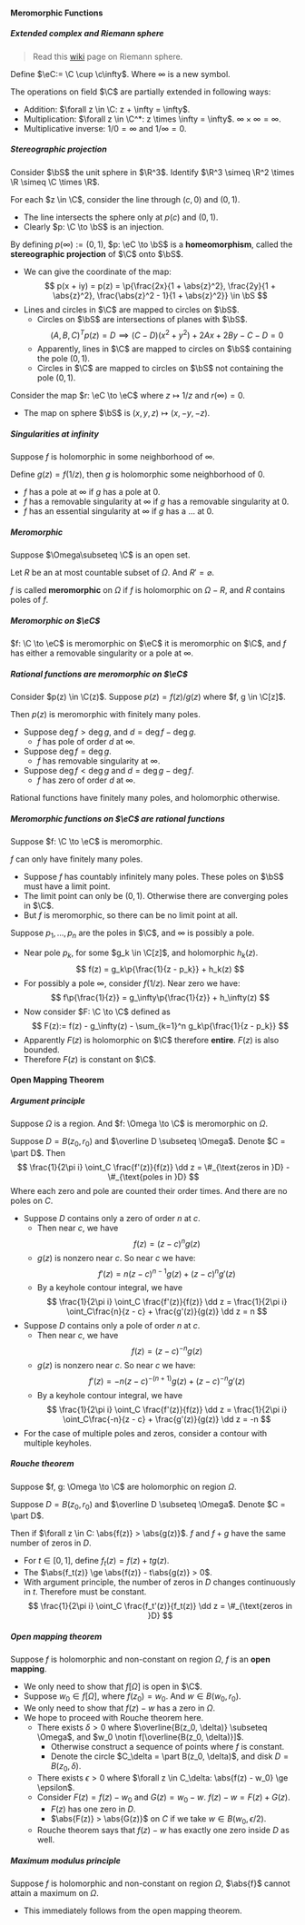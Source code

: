 #### Meromorphic Functions

##### Extended complex and Riemann sphere

> Read this [wiki](https://en.wikipedia.org/wiki/Riemann_sphere) page on Riemann sphere.

Define $\eC:= \C \cup \c\infty$. Where $\infty$ is a new symbol.

The operations on field $\C$ are partially extended in following ways:

- Addition: $\forall z \in \C: z + \infty = \infty$.
- Multiplication: $\forall z \in \C^*: z \times \infty = \infty$. $\infty \times \infty = \infty$.
- Multiplicative inverse: $1/ 0 = \infty$ and $1 / \infty = 0$.

##### Stereographic projection

Consider $\bS$ the unit sphere in $\R^3$. Identify $\R^3 \simeq \R^2 \times \R \simeq \C \times \R$.

For each $z \in \C$, consider the line through $(c, 0)$ and $(0, 1)$.

- The line intersects the sphere only at $p(c)$ and $(0, 1)$.
- Clearly $p: \C \to \bS$ is an injection.

By defining $p(\infty) := (0, 1)$, $p: \eC \to \bS$ is a **homeomorphism**, called the **stereographic projection** of $\C$ onto $\bS$.

- We can give the coordinate of the map:
  $$
  p(x + iy) = p(z) = \p{\frac{2x}{1 + \abs{z}^2}, \frac{2y}{1 + \abs{z}^2}, \frac{\abs{z}^2 - 1}{1 + \abs{z}^2}} \in \bS
  $$
- Lines and circles in $\C$ are mapped to circles on $\bS$.
  - Circles on $\bS$ are intersections of planes with $\bS$.
    $$
    (A, B, C)^T p(z) = D \implies (C - D) (x^2 + y^2) + 2Ax + 2By - C - D = 0
    $$
  - Apparently, lines in $\C$ are mapped to circles on $\bS$ containing the pole $(0, 1)$.
  - Circles in $\C$ are mapped to circles on $\bS$ not containing the pole $(0, 1)$.

Consider the map $r: \eC \to \eC$ where $z \mapsto 1/z$ and $r(\infty) = 0$.

- The map on sphere $\bS$ is $(x, y, z) \mapsto (x, -y, -z)$.

##### Singularities at infinity

Suppose $f$ is holomorphic in some neighborhood of $\infty$.

Define $g(z) = f(1 / z)$, then $g$ is holomorphic some neighborhood of $0$.

- $f$ has a pole at $\infty$ if $g$ has a pole at $0$.
- $f$ has a removable singularity at $\infty$ if $g$ has a removable singularity at $0$.
- $f$ has an essential singularity at $\infty$ if $g$ has a ... at $0$.

##### Meromorphic

Suppose $\Omega\subseteq \C$ is an open set.

Let $R$ be an at most countable subset of $\Omega$. And $R' = \varnothing$.

$f$ is called **meromorphic** on $\Omega$ if $f$ is holomorphic on $\Omega - R$, and $R$ contains poles of $f$.

##### Meromorphic on $\eC$

$f: \C \to \eC$ is meromorphic on $\eC$ it is meromorphic on $\C$, and $f$ has either a removable singularity or a pole at $\infty$.

##### Rational functions are meromorphic on $\eC$

Consider $p(z) \in \C(z)$. Suppose $p(z) = f(z) / g(z)$ where $f, g \in \C[z]$.

Then $p(z)$ is meromorphic with finitely many poles.

- Suppose $\deg f > \deg g$, and $d = \deg f - \deg g$.
  - $f$ has pole of order $d$ at $\infty$.
- Suppose $\deg f = \deg g$.
  - $f$ has removable singularity at $\infty$.
- Suppose $\deg f < \deg g$ and $d = \deg g - \deg f$.
  - $f$ has zero of order $d$ at $\infty$.

Rational functions have finitely many poles, and holomorphic otherwise.

##### Meromorphic functions on $\eC$ are rational functions

Suppose $f: \C \to \eC$ is meromorphic.

$f$ can only have finitely many poles.

- Suppose $f$ has countably infinitely many poles. These poles on $\bS$ must have a limit point.
- The limit point can only be $(0, 1)$. Otherwise there are converging poles in $\C$.
- But $f$ is meromorphic, so there can be no limit point at all.

Suppose $p_1, \ldots, p_n$ are the poles in $\C$, and $\infty$ is possibly a pole.

- Near pole $p_k$, for some $g_k \in \C[z]$, and holomorphic $h_k(z)$.
  $$
  f(z) = g_k\p{\frac{1}{z - p_k}} + h_k(z)
  $$
- For possibly a pole $\infty$, consider $f(1/z)$. Near zero we have:
  $$
  f\p{\frac{1}{z}} = g_\infty\p{\frac{1}{z}} + h_\infty(z)
  $$
- Now consider $F: \C \to \C$ defined as
  $$
  F(z):= f(z) - g_\infty(z) - \sum_{k=1}^n g_k\p{\frac{1}{z - p_k}}
  $$
- Apparently $F(z)$ is holomorphic on $\C$ therefore **entire**. $F(z)$ is also bounded.
- Therefore $F(z)$ is constant on $\C$.

#### Open Mapping Theorem

##### Argument principle

Suppose $\Omega$ is a region. And $f: \Omega \to \C$ is meromorphic on $\Omega$.

Suppose $D = B(z_0, r_0)$ and $\overline D \subseteq \Omega$. Denote $C = \part D$. Then
$$
\frac{1}{2\pi i} \oint_C \frac{f'(z)}{f(z)} \dd z = \#_{\text{zeros in }D} - \#_{\text{poles in }D}
$$
Where each zero and pole are counted their order times. And there are no poles on $C$.

- Suppose $D$ contains only a zero of order $n$ at $c$.
  - Then near $c$, we have
    $$
    f(z) = (z - c)^n g(z)
    $$
  - $g(z)$ is nonzero near $c$. So near $c$ we have:
    $$
    f'(z) = n(z - c)^{n - 1} g(z) + (z - c)^n g'(z)
    $$
  - By a keyhole contour integral, we have
    $$
    \frac{1}{2\pi i} \oint_C \frac{f'(z)}{f(z)} \dd z = \frac{1}{2\pi i} \oint_C\frac{n}{z - c} + \frac{g'(z)}{g(z)} \dd z = n
    $$
- Suppose $D$ contains only a pole of order $n$ at $c$.
  - Then near $c$, we have
    $$
    f(z) = (z - c)^{-n} g(z)
    $$
  - $g(z)$ is nonzero near $c$. So near $c$ we have:
    $$
    f'(z) = -n(z - c)^{-(n + 1)} g(z) + (z - c)^{-n} g'(z)
    $$
  - By a keyhole contour integral, we have
    $$
    \frac{1}{2\pi i} \oint_C \frac{f'(z)}{f(z)} \dd z = \frac{1}{2\pi i} \oint_C\frac{-n}{z - c} + \frac{g'(z)}{g(z)} \dd z = -n
    $$
- For the case of multiple poles and zeros, consider a contour with multiple keyholes.

##### Rouche theorem

Suppose $f, g: \Omega \to \C$ are holomorphic on region $\Omega$.

Suppose $D = B(z_0, r_0)$ and $\overline D \subseteq \Omega$. Denote $C = \part D$.

Then if $\forall z \in C: \abs{f(z)} > \abs{g(z)}$. $f$ and $f + g$ have the same number of zeros in $D$.

- For $t \in [0, 1]$, define $f_t(z) = f(z) + tg(z)$.
- The $\abs{f_t(z)} \ge \abs{f(z)} - t\abs{g(z)} > 0$.
- With argument principle, the number of zeros in $D$ changes continuously in $t$. Therefore must be constant.
  $$
  \frac{1}{2\pi i} \oint_C \frac{f_t'(z)}{f_t(z)} \dd z = \#_{\text{zeros in }D}
  $$

##### Open mapping theorem

Suppose $f$ is holomorphic and non-constant on region $\Omega$, $f$ is an **open mapping**.

- We only need to show that $f[\Omega]$ is open in $\C$.
- Suppose $w_0 \in f[\Omega]$, where $f(z_0) = w_0$. And $w \in B(w_0, r_0)$.
- We only need to show that $f(z) - w$ has a zero in $\Omega$.
- We hope to proceed with Rouche theorem here.
  - There exists $\delta > 0$ where $\overline{B(z_0, \delta)} \subseteq \Omega$, and $w_0 \notin f[\overline{B(z_0, \delta)}]$.
    - Otherwise construct a sequence of points where $f$ is constant.
    - Denote the circle $C_\delta = \part B(z_0, \delta)$, and disk $D = B(z_0, \delta)$.
  - There exists $\epsilon > 0$ where $\forall z \in C_\delta: \abs{f(z) - w_0} \ge \epsilon$.
  - Consider $F(z) = f(z) - w_0$ and $G(z) = w_0 - w$. $f(z) - w = F(z) + G(z)$.
    - $F(z)$ has one zero in $D$.
    - $\abs{F(z)} > \abs{G(z)}$ on $C$ if we take $w \in B(w_0, \epsilon / 2)$.
  - Rouche theorem says that $f(z) - w$  has exactly one zero inside $D$ as well.

##### Maximum modulus principle

Suppose $f$ is holomorphic and non-constant on region $\Omega$, $\abs{f}$ cannot attain a maximum on $\Omega$.

- This immediately follows from the open mapping theorem.
